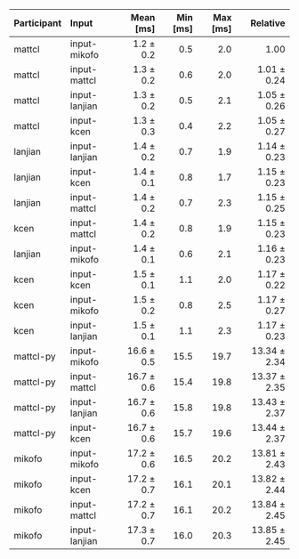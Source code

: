 | Participant | Input | Mean [ms] | Min [ms] | Max [ms] | Relative |
|:---|:---|---:|---:|---:|---:|
| mattcl | input-mikofo | 1.2 ± 0.2 | 0.5 | 2.0 | 1.00 |
| mattcl | input-mattcl | 1.3 ± 0.2 | 0.6 | 2.0 | 1.01 ± 0.24 |
| mattcl | input-lanjian | 1.3 ± 0.2 | 0.5 | 2.1 | 1.05 ± 0.26 |
| mattcl | input-kcen | 1.3 ± 0.3 | 0.4 | 2.2 | 1.05 ± 0.27 |
| lanjian | input-lanjian | 1.4 ± 0.2 | 0.7 | 1.9 | 1.14 ± 0.23 |
| lanjian | input-kcen | 1.4 ± 0.1 | 0.8 | 1.7 | 1.15 ± 0.23 |
| lanjian | input-mattcl | 1.4 ± 0.2 | 0.7 | 2.3 | 1.15 ± 0.25 |
| kcen | input-mattcl | 1.4 ± 0.2 | 0.8 | 1.9 | 1.15 ± 0.23 |
| lanjian | input-mikofo | 1.4 ± 0.1 | 0.6 | 2.1 | 1.16 ± 0.23 |
| kcen | input-kcen | 1.5 ± 0.1 | 1.1 | 2.0 | 1.17 ± 0.22 |
| kcen | input-mikofo | 1.5 ± 0.2 | 0.8 | 2.5 | 1.17 ± 0.27 |
| kcen | input-lanjian | 1.5 ± 0.1 | 1.1 | 2.3 | 1.17 ± 0.23 |
| mattcl-py | input-mikofo | 16.6 ± 0.5 | 15.5 | 19.7 | 13.34 ± 2.34 |
| mattcl-py | input-mattcl | 16.7 ± 0.6 | 15.4 | 19.8 | 13.37 ± 2.35 |
| mattcl-py | input-lanjian | 16.7 ± 0.6 | 15.8 | 19.8 | 13.43 ± 2.37 |
| mattcl-py | input-kcen | 16.7 ± 0.6 | 15.7 | 19.6 | 13.44 ± 2.37 |
| mikofo | input-mikofo | 17.2 ± 0.6 | 16.5 | 20.2 | 13.81 ± 2.43 |
| mikofo | input-kcen | 17.2 ± 0.7 | 16.1 | 20.1 | 13.82 ± 2.44 |
| mikofo | input-mattcl | 17.2 ± 0.7 | 16.1 | 20.2 | 13.84 ± 2.45 |
| mikofo | input-lanjian | 17.3 ± 0.7 | 16.0 | 20.3 | 13.85 ± 2.45 |
